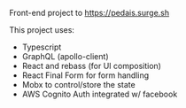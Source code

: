Front-end project to https://pedais.surge.sh

This project uses:
- Typescript
- GraphQL (apollo-client)
- React and rebass (for UI composition)
- React Final Form for form handling
- Mobx to control/store the state
- AWS Cognito Auth integrated w/ facebook
